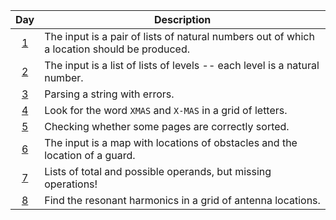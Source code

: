 | Day                                        | Description                                                                                 |
| :-:                                        | -                                                                                           |
| [1](2024_descriptions_with_tests.md#day-1) | The input is a pair of lists of natural numbers out of which a location should be produced. |
| [2](2024_descriptions_with_tests.md#day-2) | The input is a list of lists of levels -- each level is a natural number.                   |
| [3](2024_descriptions_with_tests.md#day-3) | Parsing a string with errors.                                                               |
| [4](2024_descriptions_with_tests.md#day-4) | Look for the word `XMAS` and `X-MAS` in a grid of letters.                                  |
| [5](2024_descriptions_with_tests.md#day-5) | Checking whether some pages are correctly sorted.                                           |
| [6](2024_descriptions_with_tests.md#day-6) | The input is a map with locations of obstacles and the location of a guard.                 |
| [7](2024_descriptions_with_tests.md#day-7) | Lists of total and possible operands, but missing operations!                               |
| [8](2024_descriptions_with_tests.md#day-8) | Find the resonant harmonics in a grid of antenna locations.                                 |
